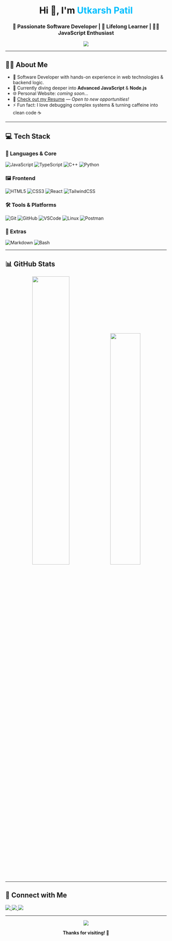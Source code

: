 <h1 align="center">Hi 👋, I'm <span style="color:#00bfff;">Utkarsh Patil</span></h1>
<h3 align="center">🚀 Passionate Software Developer | 🧠 Lifelong Learner | 👨‍💻 JavaScript Enthusiast</h3>

<p align="center">
  <img src="https://readme-typing-svg.herokuapp.com?font=Fira+Code&size=22&pause=1000&color=00FFFF&center=true&vCenter=true&width=600&lines=Welcome+to+my+GitHub!;I+build+solutions+with+code.;Always+learning+new+things.;Let's+connect+and+collaborate+%F0%9F%91%8D" />
</p>

---

## 🙋‍♂️ About Me

- 💼 Software Developer with hands-on experience in web technologies & backend logic.
- 🌱 Currently diving deeper into **Advanced JavaScript** & **Node.js**
- 🌐 Personal Website: _coming soon..._
- 📄 [Check out my Resume](#) — *Open to new opportunities!*
- ⚡ Fun fact: I love debugging complex systems & turning caffeine into clean code ☕

---

## 💻 Tech Stack

### 🚀 Languages & Core

![JavaScript](https://img.shields.io/badge/-JavaScript-F7DF1E?style=for-the-badge&logo=javascript&logoColor=black)
![TypeScript](https://img.shields.io/badge/-TypeScript-007ACC?style=for-the-badge&logo=typescript&logoColor=white)
![C++](https://img.shields.io/badge/-C++-00599C?style=for-the-badge&logo=c%2B%2B&logoColor=white)
![Python](https://img.shields.io/badge/-Python-3776AB?style=for-the-badge&logo=python&logoColor=white)

### 🖼 Frontend

![HTML5](https://img.shields.io/badge/-HTML5-E34F26?style=for-the-badge&logo=html5&logoColor=white)
![CSS3](https://img.shields.io/badge/-CSS3-1572B6?style=for-the-badge&logo=css3&logoColor=white)
![React](https://img.shields.io/badge/-React-20232a?style=for-the-badge&logo=react&logoColor=61dafb)
![TailwindCSS](https://img.shields.io/badge/-TailwindCSS-38b2ac?style=for-the-badge&logo=tailwind-css&logoColor=white)

### 🛠 Tools & Platforms

![Git](https://img.shields.io/badge/-Git-F05032?style=for-the-badge&logo=git&logoColor=white)
![GitHub](https://img.shields.io/badge/-GitHub-181717?style=for-the-badge&logo=github&logoColor=white)
![VSCode](https://img.shields.io/badge/-VSCode-007ACC?style=for-the-badge&logo=visual-studio-code&logoColor=white)
![Linux](https://img.shields.io/badge/-Linux-FCC624?style=for-the-badge&logo=linux&logoColor=black)
![Postman](https://img.shields.io/badge/-Postman-FF6C37?style=for-the-badge&logo=postman&logoColor=white)

### 🔧 Extras

![Markdown](https://img.shields.io/badge/-Markdown-000000?style=for-the-badge&logo=markdown&logoColor=white)
![Bash](https://img.shields.io/badge/-Bash-4EAA25?style=for-the-badge&logo=gnu-bash&logoColor=white)

---

## 📊 GitHub Stats

<p align="center">
  <img src="https://github-readme-stats.vercel.app/api?username=Utkarsh-4&show_icons=true&theme=radical&count_private=true&hide_title=false&include_all_commits=true" width="48%" />
  <img src="https://github-readme-stats.vercel.app/api/top-langs/?username=Utkarsh-4&layout=compact&theme=radical&langs_count=8" width="43%" />
</p>

---

## 🤝 Connect with Me

<p align="left">
  <a href="https://linkedin.com/in/utkarshspatil" target="_blank">
    <img src="https://img.shields.io/badge/-LinkedIn-0077B5?style=for-the-badge&logo=linkedin&logoColor=white" />
  </a>
  <a href="mailto:utkarshpatil214@gmail.com" target="_blank">
    <img src="https://img.shields.io/badge/-Gmail-D14836?style=for-the-badge&logo=gmail&logoColor=white" />
  </a>
  <a href="https://github.com/Utkarsh-4" target="_blank">
    <img src="https://img.shields.io/badge/-GitHub-181717?style=for-the-badge&logo=github&logoColor=white" />
  </a>
</p>

---

<p align="center">
  <img src="https://capsule-render.vercel.app/api?type=waving&color=0:00c6ff,100:0072ff&height=150&section=footer"/>
</p>

<p align="center">
  <b>Thanks for visiting! 🚀</b>
</p>

